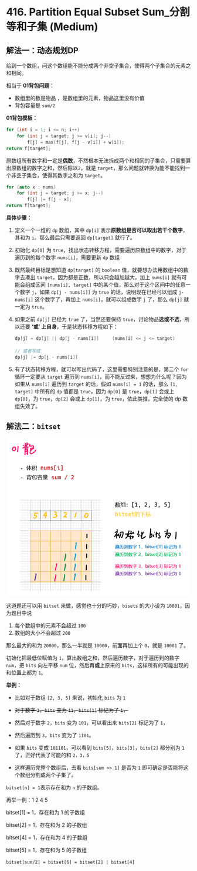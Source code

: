 # 416. Partition Equal Subset Sum_分割等和子集 (Medium)



## 解法一：动态规划DP



给到一个数组，问这个数组能不能分成两个非空子集合，使得两个子集合的元素之和相同。

相当于 **01背包问题**：

- 数组里的数是物品 ，是数组里的元素，物品这里没有价值
- 背包容量是 `sum/2`

**01背包模板：**

```c++
for (int i = 1; i <= n; i++)
    for (int j = target; j >= v[i]; j--)
        f[j] = max(f[j], f[j - v[i]] + w[i]);
return f[target];
```

原数组所有数字和一定是**偶数**，不然根本无法拆成两个和相同的子集合，只需要算出原数组的数字之和，然后除以`2`，就是 `target`，那么问题就转换为能不能找到一个非空子集合，使得其数字之和为 `target`。

```c++
for (auto x : nums)
    for (int j = target; j >= x; j--)
        f[j] |= f[j - x];
return f[target];
```

**具体步骤：**

1. 定义一个一维的 `dp` 数组，其中 `dp[i]` 表示**原数组是否可以取出若干个数字**，其和为 `i`。那么最后只需要返回 `dp[target]` 就行了。

2. 初始化 `dp[0]` 为 `true`，找出状态转移方程，需要遍历原数组中的数字，对于遍历到的每个数字 `nums[i]`，需要更新 `dp` 数组

3. 既然最终目标是想知道 `dp[target]` 的 `boolean` 值，就要想办法用数组中的数字去凑出 `target`，因为都是正数，所以只会越加越大，加上 `nums[i]` 就有可能会组成区间 `[nums[i], target]` 中的某个值，那么对于这个区间中的任意一个数字 `j`，如果 `dp[j - nums[i]]` 为 `true` 的话，说明现在已经可以组成 `j-nums[i]` 这个数字了，再加上 `nums[i]`，就可以组成数字 `j` 了，那么 `dp[j]` 就一定为 `true`。

4. 如果之前 `dp[j]` 已经为 `true` 了，当然还要保持 `true`，讨论物品**选或不选**，所以还要 **‘或’ 上自身**，于是状态转移方程如下：

   ```cpp
   dp[j] = dp[j] || dp[j - nums[i]]     (nums[i] <= j <= target)
       
   // 或者写成
   dp[j] |= dp[j - nums[i]]
   ```

   

5. 有了状态转移方程，就可以写出代码了，这里需要特别注意的是，第二个 `for` 循环一定要从 `target` 遍历到 `nums[i]`，而不能反过来，想想为什么呢？因为如果从 `nums[i]` 遍历到 `target` 的话，假如 `nums[i] = 1` 的话，那么 `[1, target]` 中所有的 `dp` 值都是 `true`，因为 `dp[0]` 是 `true`，`dp[1]` 会或上 `dp[0]`，为 `true`，`dp[2]` 会或上 `dp[1]`，为 `true`，依此类推，完全使的 dp 数组失效了。





## 解法二：`bitset`

![solve](https://raw.githubusercontent.com/KimmiGYH/LeetCode_Notes_Public/master/Section05_Solutions/0416_Partition%20Equal%20Subset%20Sum_%E5%88%86%E5%89%B2%E7%AD%89%E5%92%8C%E5%AD%90%E9%9B%86/solve.png)



这道题还可以用 `bitset` 来做，感觉也十分的巧妙，`bisets` 的大小设为 `10001`，因为题目中说

1. 每个数组中的元素不会超过 `100`
2. 数组的大小不会超过 `200`

那么最大的和为 `20000`，那么一半就是 `10000`，前面再加上个 `0`，就是 `10001` 了。



初始化把最低位赋值为 `1`，算出数组之和，然后遍历数字，对于遍历到的数字 `num`，把 `bits` 向左平移 `num` 位，然后再**或**上原来的 `bits`，这样所有的可能出现的和位置上都为 `1`。

**举例：**

- 比如对于数组 `[2, 3, 5]` 来说，初始化 `bits` 为 `1`
- ~~对于数字 `1`，`bits` 变为 `11`，`bits[1]` 标记为了 `1`，~~

- 然后对于数字 `2`，`bits` 变为 `101`，可以看出来 `bits[2]` 标记为了 `1`，
- 然后遍历到 `3`，`bits` 变为了 `1101`。
- 如果 `bits` 变成 `101101`，可以看到 `bits[5]`，`bits[3]`，`bits[2]` 都分别为 `1` 了，正好代表了可能的和 `2，3，5`
- 这样遍历完整个数组后，去看 `bits[sum >> 1]` 是否为 `1` 即可确定是否能将这个数组分割成两个子集了。
  



`bitset[n] = 1`表示存在和为 `n` 的子数组。

再举一例：1 2 4 5

bitset[1] = 1，存在和为 1 的子数组

bitset[2] = 1，存在和为 2 的子数组

bitset[4] = 1，存在和为 4 的子数组

bitset[5] = 1，存在和为 5 的子数组

`bitset[sum/2] = bitset[6] = bitset[2] | bitset[4]`

